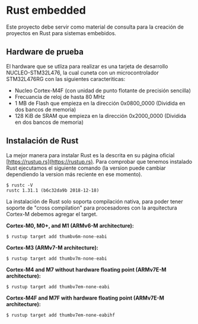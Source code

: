 # Rust embedded

Este proyecto debe servir como material de consulta para la creación de proyectos en Rust para sistemas embebidos. 

## Hardware de prueba

El hardware que se utliza para realizar es una tarjeta de desarrollo NUCLEO-STM32L476, la cual cuneta con un microcontrolador STM32L476RG con las siguientes caracteriticas:

* Nucleo Cortex-M4F (con unidad de punto flotante de precisión sencilla)
* Frecuancia de reloj de hasta 80 MHz
* 1 MB de Flash que empieza en la dirección 0x0800_0000 (Dividida en dos bancos de memoria)
* 128 KiB de SRAM que empieza en la dirección 0x2000_0000 (Dividida en dos bancos de memoria)

## Instalación de Rust

La mejor manera para instalar Rust es la descrita en su página oficial [https://rustup.rs](https://rustup.rs). Para comprobar que tenemos instalado Rust ejecutamos el siguiente comando (la version puede cambiar dependiendo la version más reciente en ese momento).

~~~
$ rustc -V
rustc 1.31.1 (b6c32da9b 2018-12-18)
~~~

La instalación de Rust solo soporta compilación nativa, para poder tener soporte de "cross compilation" para procesadores con la arquitectura Cortex-M debemos agregar el target.

**Cortex-M0, M0+, and M1 (ARMv6-M architecture):**
~~~
$ rustup target add thumbv6m-none-eabi
~~~

**Cortex-M3 (ARMv7-M architecture):**
~~~
$ rustup target add thumbv7m-none-eabi
~~~

**Cortex-M4 and M7 without hardware floating point (ARMv7E-M architecture):**
~~~
$ rustup target add thumbv7em-none-eabi
~~~

**Cortex-M4F and M7F with hardware floating point (ARMv7E-M architecture):**
~~~
$ rustup target add thumbv7em-none-eabihf
~~~


